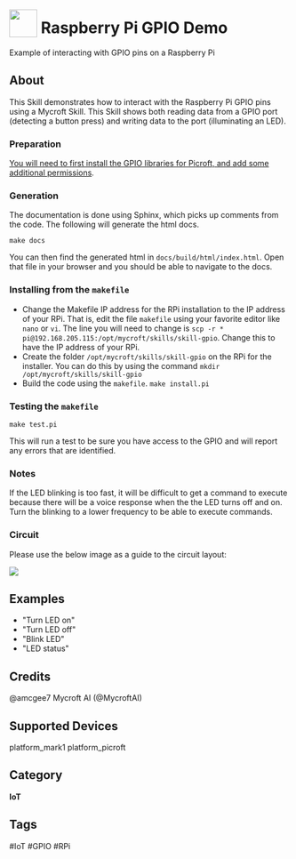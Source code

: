 # <img src='https://rawgithub.com/FortAwesome/Font-Awesome/master/advanced-options/raw-svg/solid/microchip.svg' card_color='#22a7f0' width='50' height='50' style='vertical-align:bottom'/> Raspberry Pi GPIO Demo
Example of interacting with GPIO pins on a Raspberry Pi

## About 
This Skill demonstrates how to interact with the Raspberry Pi GPIO pins using a Mycroft Skill. This Skill shows both reading data from a GPIO port (detecting a button press) and writing data to the port (illuminating an LED). 

### Preparation

[You will need to first install the GPIO libraries for Picroft, and add some additional permissions](https://mycroft.ai/documentation/picroft/#using-the-gpio-pins-on-the-raspberry-pi-3).

### Generation

The documentation is done using Sphinx, which picks up comments from the code.  The following will generate the html docs.

```make docs```

You can then find the generated html in ```docs/build/html/index.html```.  Open that file in your browser and you should be able to navigate to the docs.

### Installing from the `makefile`

* Change the Makefile IP address for the RPi installation to the IP address of your RPi. 
That is, edit the file `makefile` using your favorite editor like `nano` or `vi`. 
The line you will need to change is `scp -r * pi@192.168.205.115:/opt/mycroft/skills/skill-gpio`. 
Change this to have the IP address of your RPi. 
* Create the folder ```/opt/mycroft/skills/skill-gpio``` on the RPi for the installer. 
You can do this by using the command `mkdir /opt/mycroft/skills/skill-gpio`
* Build the code using the `makefile`.  ```make install.pi```

### Testing the `makefile`

```make test.pi```

This will run a test to be sure you have access to the GPIO and will report any errors that are identified. 

### Notes

If the LED blinking is too fast, it will be difficult to get a command to execute because there will be a voice response when the the LED turns off and on. Turn the blinking to a lower frequency to be able to execute commands. 

### Circuit
Please use the below image as a guide to the circuit layout: 

![](https://github.com/MycroftAI/picroft_example_skill_gpio/blob/master/IMG_20170706_153744.jpg)

## Examples 
* "Turn LED on"
* "Turn LED off"
* "Blink LED"
* "LED status"

## Credits 
@amcgee7
Mycroft AI (@MycroftAI)

## Supported Devices 
platform_mark1 platform_picroft 

## Category
**IoT**

## Tags
#IoT
#GPIO
#RPi
